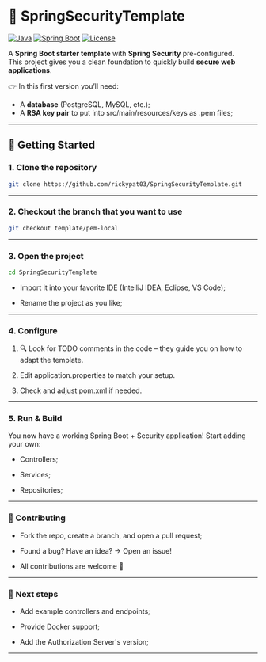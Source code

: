 # 🔐 SpringSecurityTemplate

[![Java](https://img.shields.io/badge/Java-21-red?logo=openjdk)](https://openjdk.org/)
[![Spring Boot](https://img.shields.io/badge/Spring%20Boot-3.x-brightgreen?logo=springboot)](https://spring.io/projects/spring-boot)
[![License](https://img.shields.io/github/license/rickypat03/SpringSecurityTemplate)](LICENSE)

A **Spring Boot starter template** with **Spring Security** pre-configured.  
This project gives you a clean foundation to quickly build **secure web applications**.

👉 In this first version you’ll need:
- A **database** (PostgreSQL, MySQL, etc.);
- A **RSA key pair** to put into src/main/resources/keys as .pem files;

---

## 🚀 Getting Started

### 1. Clone the repository
```bash
git clone https://github.com/rickypat03/SpringSecurityTemplate.git
```

---

### 2. Checkout the branch that you want to use

```bash
git checkout template/pem-local
```

---

### 3. Open the project
```bash
cd SpringSecurityTemplate
```

- Import it into your favorite IDE (IntelliJ IDEA, Eclipse, VS Code);

- Rename the project as you like;

---

### 4. Configure

1. 🔍 Look for TODO comments in the code – they guide you on how to adapt the template.

2. Edit application.properties to match your setup.

3. Check and adjust pom.xml if needed.

---

### 5. Run & Build

You now have a working Spring Boot + Security application!
Start adding your own:

- Controllers;

- Services;

- Repositories;

---

### 🤝 Contributing

- Fork the repo, create a branch, and open a pull request;

- Found a bug? Have an idea? → Open an issue!

- All contributions are welcome 🙌

---

### 📌 Next steps

- Add example controllers and endpoints;

- Provide Docker support;

- Add the Authorization Server's version;

---
